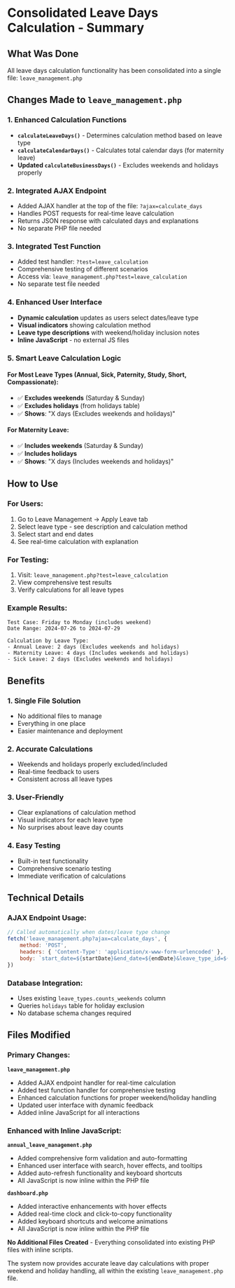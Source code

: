 # Consolidated Leave Days Calculation - Summary

## What Was Done

All leave days calculation functionality has been consolidated into a single file: `leave_management.php`

## Changes Made to `leave_management.php`

### 1. **Enhanced Calculation Functions**
- **`calculateLeaveDays()`** - Determines calculation method based on leave type
- **`calculateCalendarDays()`** - Calculates total calendar days (for maternity leave)
- **Updated `calculateBusinessDays()`** - Excludes weekends and holidays properly

### 2. **Integrated AJAX Endpoint**
- Added AJAX handler at the top of the file: `?ajax=calculate_days`
- Handles POST requests for real-time leave calculation
- Returns JSON response with calculated days and explanations
- No separate PHP file needed

### 3. **Integrated Test Function**
- Added test handler: `?test=leave_calculation`
- Comprehensive testing of different scenarios
- Access via: `leave_management.php?test=leave_calculation`
- No separate test file needed

### 4. **Enhanced User Interface**
- **Dynamic calculation** updates as users select dates/leave type
- **Visual indicators** showing calculation method
- **Leave type descriptions** with weekend/holiday inclusion notes
- **Inline JavaScript** - no external JS files

### 5. **Smart Leave Calculation Logic**

#### For Most Leave Types (Annual, Sick, Paternity, Study, Short, Compassionate):
- ✅ **Excludes weekends** (Saturday & Sunday)
- ✅ **Excludes holidays** (from holidays table)
- ✅ **Shows**: "X days (Excludes weekends and holidays)"

#### For Maternity Leave:
- ✅ **Includes weekends** (Saturday & Sunday)
- ✅ **Includes holidays**
- ✅ **Shows**: "X days (Includes weekends and holidays)"

## How to Use

### For Users:
1. Go to Leave Management → Apply Leave tab
2. Select leave type - see description and calculation method
3. Select start and end dates
4. See real-time calculation with explanation

### For Testing:
1. Visit: `leave_management.php?test=leave_calculation`
2. View comprehensive test results
3. Verify calculations for all leave types

### Example Results:
```
Test Case: Friday to Monday (includes weekend)
Date Range: 2024-07-26 to 2024-07-29

Calculation by Leave Type:
- Annual Leave: 2 days (Excludes weekends and holidays)
- Maternity Leave: 4 days (Includes weekends and holidays)
- Sick Leave: 2 days (Excludes weekends and holidays)
```

## Benefits

### 1. **Single File Solution**
- No additional files to manage
- Everything in one place
- Easier maintenance and deployment

### 2. **Accurate Calculations**
- Weekends and holidays properly excluded/included
- Real-time feedback to users
- Consistent across all leave types

### 3. **User-Friendly**
- Clear explanations of calculation method
- Visual indicators for each leave type
- No surprises about leave day counts

### 4. **Easy Testing**
- Built-in test functionality
- Comprehensive scenario testing
- Immediate verification of calculations

## Technical Details

### AJAX Endpoint Usage:
```javascript
// Called automatically when dates/leave type change
fetch('leave_management.php?ajax=calculate_days', {
    method: 'POST',
    headers: { 'Content-Type': 'application/x-www-form-urlencoded' },
    body: `start_date=${startDate}&end_date=${endDate}&leave_type_id=${leaveTypeId}`
})
```

### Database Integration:
- Uses existing `leave_types.counts_weekends` column
- Queries `holidays` table for holiday exclusion
- No database schema changes required

## Files Modified

### Primary Changes:
**`leave_management.php`**
- Added AJAX endpoint handler for real-time calculation
- Added test function handler for comprehensive testing
- Enhanced calculation functions for proper weekend/holiday handling
- Updated user interface with dynamic feedback
- Added inline JavaScript for all interactions

### Enhanced with Inline JavaScript:
**`annual_leave_management.php`**
- Added comprehensive form validation and auto-formatting
- Enhanced user interface with search, hover effects, and tooltips
- Added auto-refresh functionality and keyboard shortcuts
- All JavaScript is now inline within the PHP file

**`dashboard.php`**
- Added interactive enhancements with hover effects
- Added real-time clock and click-to-copy functionality
- Added keyboard shortcuts and welcome animations
- All JavaScript is now inline within the PHP file

**No Additional Files Created** - Everything consolidated into existing PHP files with inline scripts.

The system now provides accurate leave day calculations with proper weekend and holiday handling, all within the existing `leave_management.php` file.